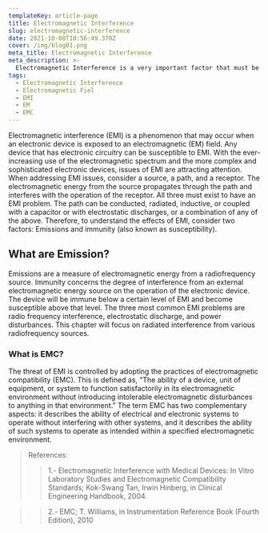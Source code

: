 ```yaml
---
templateKey: article-page
title: Electromagnetic Interference
slug: electromagnetic-interference
date: 2021-10-08T10:56:49.370Z
cover: /img/blog01.png
meta_title: Electromagnetic Interference
meta_description: >-
  Electromagnetic Interference is a very important factor that must be considered when integrating any type of equipment into systems which may be susceptible to the effect of electromagnetic interference or which, due to certain construction conditions, do not comply with the corresponding international standards.
tags:
  - Electromagnetic Interference
  - Electromagnetic Fiel
  - EMI
  - EM
  - EMC
---
```


Electromagnetic interference (EMI) is a phenomenon that may occur when an electronic device is exposed to an
electromagnetic (EM) field. Any device that has electronic circuitry can be susceptible to EMI. With the
ever-increasing use of the electromagnetic spectrum and the more complex and sophisticated electronic devices,
issues of EMI are attracting attention. When addressing EMI issues, consider a source, a path, and a receptor.
The electromagnetic energy from the source propagates through the path and interferes with the operation of
the receptor. All three must exist to have an EMI problem. The path can be conducted, radiated, inductive, or
coupled with a capacitor or with electrostatic discharges, or a combination of any of the above. Therefore, to
understand the effects of EMI, consider two factors: Emissions and immunity (also known as susceptibility).


## What are Emission?

Emissions are a measure of electromagnetic energy from a radiofrequency source. Immunity concerns the degree
of interference from an external electromagnetic energy source on the operation of the electronic device. The
device will be immune below a certain level of EMI and become susceptible above that level. The three most
common EMI problems are radio frequency interference, electrostatic discharge, and power disturbances. This
chapter will focus on radiated interference from various radiofrequency sources.

### What is EMC?

The threat of EMI is controlled by adopting the practices of electromagnetic compatibility (EMC). This is
defined as, “The ability of a device, unit of equipment, or system to function satisfactorily in its
electromagnetic environment without introducing intolerable electromagnetic disturbances to anything in that
environment.” The term EMC has two complementary aspects: it describes the ability of electrical and
electronic systems to operate without interfering with other systems, and it describes the ability of such
systems to operate as intended within a specified electromagnetic environment.


> References:
>> 1.- Electromagnetic Interference with Medical Devices: In Vitro Laboratory Studies and Electromagnetic Compatibility Standards; Kok-Swang Tan, Irwin Hinberg, in Clinical Engineering Handbook, 2004.

>> 2.- EMC; T. Williams, in Instrumentation Reference Book (Fourth Edition), 2010
